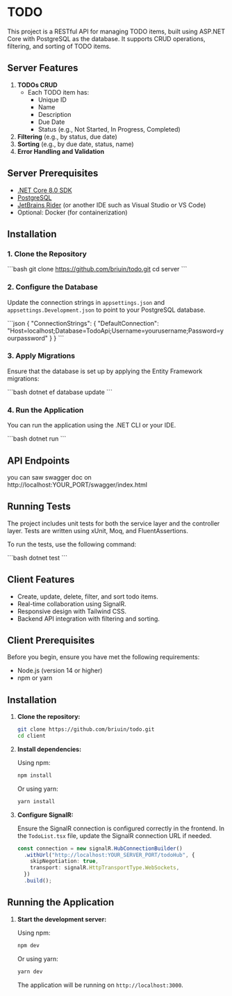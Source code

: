
# TODO

This project is a RESTful API for managing TODO items, built using ASP.NET Core with PostgreSQL as the database. It supports CRUD operations, filtering, and sorting of TODO items.

## Server Features

1. **TODOs CRUD**
   - Each TODO item has:
	 - Unique ID
	 - Name
	 - Description
	 - Due Date
	 - Status (e.g., Not Started, In Progress, Completed)
2. **Filtering** (e.g., by status, due date)
3. **Sorting** (e.g., by due date, status, name)
4. **Error Handling and Validation**

## Server Prerequisites

- [.NET Core 8.0 SDK](https://dotnet.microsoft.com/download/dotnet/8.0)
- [PostgreSQL](https://www.postgresql.org/download/)
- [JetBrains Rider](https://www.jetbrains.com/rider/) (or another IDE such as Visual Studio or VS Code)
- Optional: Docker (for containerization)

## Installation

### 1. Clone the Repository

\`\`\`bash
git clone https://github.com/briuin/todo.git
cd server
\`\`\`

### 2. Configure the Database

Update the connection strings in `appsettings.json` and `appsettings.Development.json` to point to your PostgreSQL database.

\`\`\`json
{
  "ConnectionStrings": {
	"DefaultConnection": "Host=localhost;Database=TodoApi;Username=yourusername;Password=yourpassword"
  }
}
\`\`\`

### 3. Apply Migrations

Ensure that the database is set up by applying the Entity Framework migrations:

\`\`\`bash
dotnet ef database update
\`\`\`

### 4. Run the Application

You can run the application using the .NET CLI or your IDE.

\`\`\`bash
dotnet run
\`\`\`


## API Endpoints

you can saw swagger doc on http://localhost:YOUR_PORT/swagger/index.html

## Running Tests

The project includes unit tests for both the service layer and the controller layer. Tests are written using xUnit, Moq, and FluentAssertions.

To run the tests, use the following command:

\`\`\`bash
dotnet test
\`\`\`


## Client Features

- Create, update, delete, filter, and sort todo items.
- Real-time collaboration using SignalR.
- Responsive design with Tailwind CSS.
- Backend API integration with filtering and sorting.

## Client Prerequisites

Before you begin, ensure you have met the following requirements:

- Node.js (version 14 or higher)
- npm or yarn

## Installation

1. **Clone the repository:**

   ```bash
   git clone https://github.com/briuin/todo.git
   cd client
   ```

2. **Install dependencies:**

   Using npm:
   ```bash
   npm install
   ```

   Or using yarn:
   ```bash
   yarn install
   ```

3. **Configure SignalR:**

   Ensure the SignalR connection is configured correctly in the frontend. In the `TodoList.tsx` file, update the SignalR connection URL if needed.

   ```typescript
   const connection = new signalR.HubConnectionBuilder()
	 .withUrl("http://localhost:YOUR_SERVER_PORT/todoHub", {
	   skipNegotiation: true,
	   transport: signalR.HttpTransportType.WebSockets,
	 })
	 .build();
   ```

## Running the Application

1. **Start the development server:**

   Using npm:
   ```bash
   npm dev
   ```

   Or using yarn:
   ```bash
   yarn dev
   ```

   The application will be running on `http://localhost:3000`.

